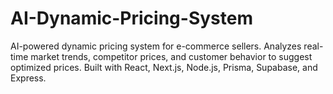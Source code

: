 # AI-Dynamic-Pricing-System
 AI-powered dynamic pricing system for e-commerce sellers. Analyzes real-time market trends, competitor prices, and customer behavior to suggest optimized prices. Built with React, Next.js, Node.js, Prisma, Supabase, and Express.
